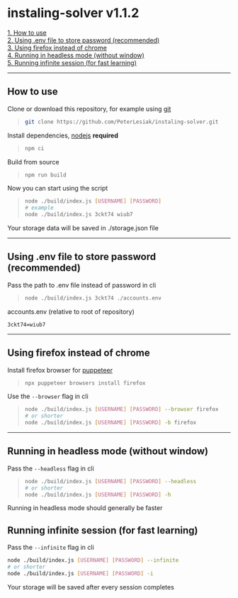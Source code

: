 # instaling-solver v1.1.2

[1. How to use](#how-to-use) <br />
[2. Using .env file to store password (recommended)](#using-env-file-to-store-password-recommended) <br />
[3. Using firefox instead of chrome](#using-firefox-instead-of-chrome) <br />
[4. Running in headless mode (without window)](#running-in-headless-mode-without-window) <br />
[5. Running infinite session (for fast learning)](#running-infinite-session-for-fast-learning) <br />

<hr />

## How to use

Clone or download this repository, for example using [git](https://git-scm.com/)

> ```sh
> git clone https://github.com/PeterLesiak/instaling-solver.git
> ```

Install dependencies, [nodejs](https://nodejs.org/en) **required**

> ```sh
> npm ci
> ```

Build from source

> ```sh
> npm run build
> ```

Now you can start using the script

> ```sh
> node ./build/index.js [USERNAME] [PASSWORD]
> # example
> node ./build/index.js 3ckt74 wiub7
> ```

Your storage data will be saved in ./storage.json file

<hr />

## Using .env file to store password (recommended)

Pass the path to .env file instead of password in cli

> ```sh
> node ./build/index.js 3ckt74 ./accounts.env
> ```

accounts.env (relative to root of repository)

```env
3ckt74=wiub7
```

<hr />

## Using firefox instead of chrome

Install firefox browser for [puppeteer](https://pptr.dev/)

> ```sh
> npx puppeteer browsers install firefox
> ```

Use the `--browser` flag in cli

> ```sh
> node ./build/index.js [USERNAME] [PASSWORD] --browser firefox
> # or shorter
> node ./build/index.js [USERNAME] [PASSWORD] -b firefox
> ```

<hr />

## Running in headless mode (without window)

Pass the `--headless` flag in cli

> ```sh
> node ./build/index.js [USERNAME] [PASSWORD] --headless
> # or shorter
> node ./build/index.js [USERNAME] [PASSWORD] -h
> ```

Running in headless mode should generally be faster

## Running infinite session (for fast learning)

Pass the `--infinite` flag in cli

```sh
node ./build/index.js [USERNAME] [PASSWORD] --infinite
# or shorter
node ./build/index.js [USERNAME] [PASSWORD] -i
```

Your storage will be saved after every session completes
